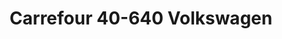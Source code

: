 ---
title: "Carrefour 40-640 Volkswagen"
url: /charlemagne/carrefour-40-640-volkswagen/
shop: car
---